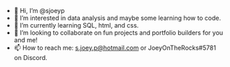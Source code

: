 - 👋 Hi, I’m @sjoeyp
- 👀 I’m interested in data analysis and maybe some learning how to code.
- 🌱 I’m currently learning SQL, html, and css.
- 💞️ I’m looking to collaborate on fun projects and portfolio builders for you and me!
- 📫 How to reach me: s.joey.p@hotmail.com or JoeyOnTheRocks#5781 on Discord.

<!---
sjoeyp/sjoeyp is a ✨ special ✨ repository because its `README.md` (this file) appears on your GitHub profile.
You can click the Preview link to take a look at your changes.
--->
